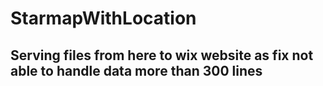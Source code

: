 # StarmapWithLocation
## Serving files from here to wix website as fix not able to handle data more than 300 lines
